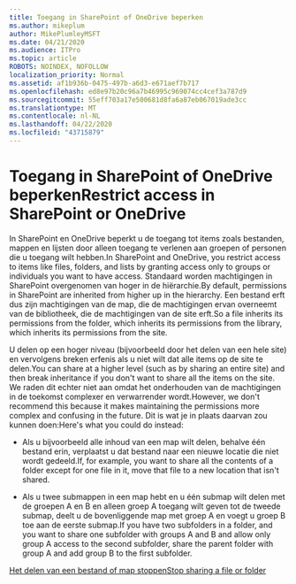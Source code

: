 ```yaml
---
title: Toegang in SharePoint of OneDrive beperken
ms.author: mikeplum
author: MikePlumleyMSFT
ms.date: 04/21/2020
ms.audience: ITPro
ms.topic: article
ROBOTS: NOINDEX, NOFOLLOW
localization_priority: Normal
ms.assetid: af1b936b-0475-497b-a6d3-e671aef7b717
ms.openlocfilehash: ed8e97b20c96a7b46995c969074cc4cef3a787d9
ms.sourcegitcommit: 55eff703a17e500681d8fa6a87eb067019ade3cc
ms.translationtype: MT
ms.contentlocale: nl-NL
ms.lasthandoff: 04/22/2020
ms.locfileid: "43715879"
---
```

# <a name="restrict-access-in-sharepoint-or-onedrive"></a><span data-ttu-id="d3a90-102">Toegang in SharePoint of OneDrive beperken</span><span class="sxs-lookup"><span data-stu-id="d3a90-102">Restrict access in SharePoint or OneDrive</span></span>

<span data-ttu-id="d3a90-103">In SharePoint en OneDrive beperkt u de toegang tot items zoals bestanden, mappen en lijsten door alleen toegang te verlenen aan groepen of personen die u toegang wilt hebben.</span><span class="sxs-lookup"><span data-stu-id="d3a90-103">In SharePoint and OneDrive, you restrict access to items like files, folders, and lists by granting access only to groups or individuals you want to have access.</span></span> <span data-ttu-id="d3a90-104">Standaard worden machtigingen in SharePoint overgenomen van hoger in de hiërarchie.</span><span class="sxs-lookup"><span data-stu-id="d3a90-104">By default, permissions in SharePoint are inherited from higher up in the hierarchy.</span></span> <span data-ttu-id="d3a90-105">Een bestand erft dus zijn machtigingen van de map, die de machtigingen ervan overneemt van de bibliotheek, die de machtigingen van de site erft.</span><span class="sxs-lookup"><span data-stu-id="d3a90-105">So a file inherits its permissions from the folder, which inherits its permissions from the library, which inherits its permissions from the site.</span></span>
  
<span data-ttu-id="d3a90-106">U delen op een hoger niveau (bijvoorbeeld door het delen van een hele site) en vervolgens breken erfenis als u niet wilt dat alle items op de site te delen.</span><span class="sxs-lookup"><span data-stu-id="d3a90-106">You can share at a higher level (such as by sharing an entire site) and then break inheritance if you don't want to share all the items on the site.</span></span> <span data-ttu-id="d3a90-107">We raden dit echter niet aan omdat het onderhouden van de machtigingen in de toekomst complexer en verwarrender wordt.</span><span class="sxs-lookup"><span data-stu-id="d3a90-107">However, we don't recommend this because it makes maintaining the permissions more complex and confusing in the future.</span></span> <span data-ttu-id="d3a90-108">Dit is wat je in plaats daarvan zou kunnen doen:</span><span class="sxs-lookup"><span data-stu-id="d3a90-108">Here's what you could do instead:</span></span>
  
- <span data-ttu-id="d3a90-109">Als u bijvoorbeeld alle inhoud van een map wilt delen, behalve één bestand erin, verplaatst u dat bestand naar een nieuwe locatie die niet wordt gedeeld.</span><span class="sxs-lookup"><span data-stu-id="d3a90-109">If, for example, you want to share all the contents of a folder except for one file in it, move that file to a new location that isn't shared.</span></span>
    
- <span data-ttu-id="d3a90-110">Als u twee submappen in een map hebt en u één submap wilt delen met de groepen A en B en alleen groep A toegang wilt geven tot de tweede submap, deelt u de bovenliggende map met groep A en voegt u groep B toe aan de eerste submap.</span><span class="sxs-lookup"><span data-stu-id="d3a90-110">If you have two subfolders in a folder, and you want to share one subfolder with groups A and B and allow only group A access to the second subfolder, share the parent folder with group A and add group B to the first subfolder.</span></span>
    
[<span data-ttu-id="d3a90-111">Het delen van een bestand of map stoppen</span><span class="sxs-lookup"><span data-stu-id="d3a90-111">Stop sharing a file or folder </span></span>](https://go.microsoft.com/fwlink/?linkid=2008861)
  


